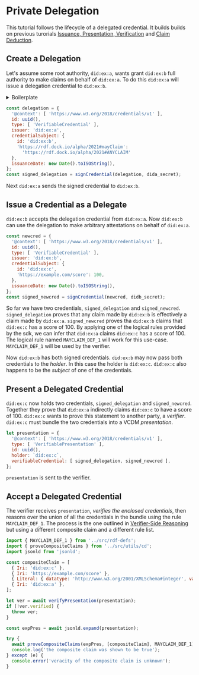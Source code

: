 # Private Delegation

This tutorial follows the lifecycle of a delegated credential. It builds builds on previous turorials [Issuance, Presentation, Verification](./tutorial_ipv.md) and [Claim Deduction](./tutorial_claim_deduction.md).

## Create a Delegation

Let's assume some root authority, `did:ex:a`, wants grant `did:ex:b` full authority to make claims on behalf of `did:ex:a`. To do this `did:ex:a` will issue a delegation credential to `did:ex:b`.

<details>
<summary>Boilerplate</summary>

```js
const { v4: uuidv4 } = require('uuid');

function uuid() {
  return `uuid:${uuidv4()}`;
}

// Check out the Issuance, Presentation, Verification tutorial for info on signing
// credentials.
function signCredential(cred, issuer_secret) { ... }

// Check out the Issuance, Presentation, Verification tutorial for info on verifying
// VCDM presentations.
async function verifyPresentation(presentation) { ... }
```

</details>

```js
const delegation = {
  '@context': [ 'https://www.w3.org/2018/credentials/v1' ],
  id: uuid(),
  type: [ 'VerifiableCredential' ],
  issuer: 'did:ex:a',
  credentialSubject: {
    id: 'did:ex:b',
    'https://rdf.dock.io/alpha/2021#mayClaim':
      'https://rdf.dock.io/alpha/2021#ANYCLAIM'
  },
  issuanceDate: new Date().toISOString(),
};
const signed_delegation = signCredential(delegation, dida_secret);
```

Next `did:ex:a` sends the signed credential to `did:ex:b`.

## Issue a Credential as a Delegate

`did:ex:b` accepts the delegation credential from `did:ex:a`. Now `did:ex:b` can use the delegation to make arbitrary attestations on behalf of `did:ex:a`.

```js
const newcred = {
  '@context': [ 'https://www.w3.org/2018/credentials/v1' ],
  id: uuid(),
  type: [ 'VerifiableCredential' ],
  issuer: 'did:ex:b',
  credentialSubject: {
    id: 'did:ex:c',
    'https://example.com/score': 100,
  },
  issuanceDate: new Date().toISOString(),
};
const signed_newcred = signCredential(newcred, didb_secret);
```

So far we have two credentials, `signed_delegation` and `signed_newcred`. `signed_delegation` proves that any claim made by `did:ex:b` is effectively a claim made by `did:ex:a`. `signed_newcred` proves tha `did:ex:b` claims that `did:ex:c` has a score of 100. By applying one of the logical rules provided by the sdk, we can infer that `did:ex:a` claims `did:ex:c` has a score of 100. The logical rule named `MAYCLAIM_DEF_1` will work for this use-case. `MAYCLAIM_DEF_1` will be used by the verifier.

Now `did:ex:b` has both signed credentials. `did:ex:b` may now pass both credentials to the *holder*. In this case the holder is `did:ex:c`. `did:ex:c` also happens to be the *subject* of one of the credentials.

## Present a Delegated Credential

`did:ex:c` now holds two credentials, `signed_delegation` and `signed_newcred`. Together they prove that `did:ex:a` indirectly claims `did:ex:c` to have a score of 100. `did:ex:c` wants to prove this statement to another party, a *verifier*. `did:ex:c` must bundle the two credentials into a VCDM *presentation*.

```js
let presentation = {
  '@context': [ 'https://www.w3.org/2018/credentials/v1' ],
  type: [ 'VerifiablePresentation' ],
  id: uuid(),
  holder: `did:ex:c`,
  verifiableCredential: [ signed_delegation, signed_newcred ],
};
```

`presentation` is sent to the verifier.

## Accept a Delegated Credential

The verifier receives `presentation`, *verifies the enclosed credentials*, then reasons over the union of all the credentials in the bundle using the rule `MAYCLAIM_DEF_1`. The process is the one outlined in [Verifier-Side Reasoning](./tutorial_claim_deduction.md#verifier-side-reasoning) but using a different composite claim and a different rule list.

```js
import { MAYCLAIM_DEF_1 } from '../src/rdf-defs';
import { proveCompositeClaims } from '../src/utils/cd';
import jsonld from 'jsonld';

const compositeClaim = [
  { Iri: 'did:ex:c' },
  { Iri: 'https://example.com/score' },
  { Literal: { datatype: 'http://www.w3.org/2001/XMLSchema#integer', value: '100' } }
  { Iri: 'did:ex:a' },
];

let ver = await verifyPresentation(presentation);
if (!ver.verified) {
  throw ver;
}

const expPres = await jsonld.expand(presentation);

try {
  await proveCompositeClaims(expPres, [compositeClaim], MAYCLAIM_DEF_1);
  console.log('the composite claim was shown to be true');
} except (e) {
  console.error('veracity of the composite claim is unknown');
}
```
